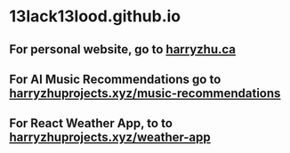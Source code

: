 # 13lack13lood.github.io

## For personal website, go to [harryzhu.ca](https://www.harryzhu.ca/)

## For AI Music Recommendations go to [harryzhuprojects.xyz/music-recommendations](https://harryzhuprojects.xyz/music-recommendations/)

## For React Weather App, to to [harryzhuprojects.xyz/weather-app](https://harryzhuprojects.xyz/weather-app/)
